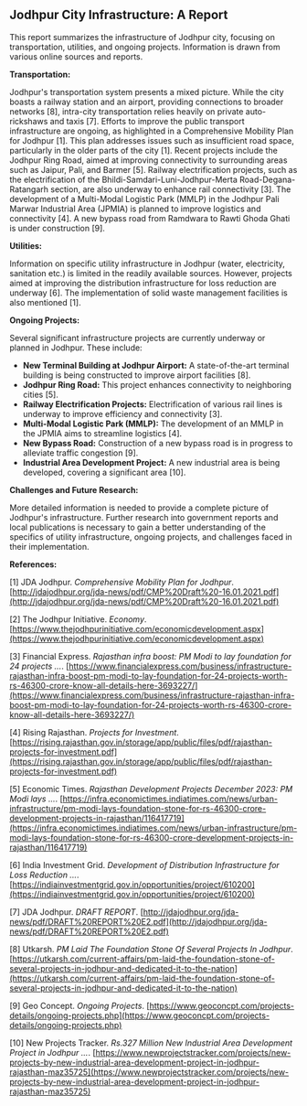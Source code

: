 ## Jodhpur City Infrastructure: A Report

This report summarizes the infrastructure of Jodhpur city, focusing on transportation, utilities, and ongoing projects.  Information is drawn from various online sources and reports.

**Transportation:**

Jodhpur's transportation system presents a mixed picture. While the city boasts a railway station and an airport, providing connections to broader networks [8], intra-city transportation relies heavily on private auto-rickshaws and taxis [7].  Efforts to improve the public transport infrastructure are ongoing, as highlighted in a Comprehensive Mobility Plan for Jodhpur [1].  This plan addresses issues such as insufficient road space, particularly in the older parts of the city [1].  Recent projects include the Jodhpur Ring Road, aimed at improving connectivity to surrounding areas such as Jaipur, Pali, and Barmer [5].  Railway electrification projects, such as the electrification of the Bhildi-Samdari-Luni-Jodhpur-Merta Road-Degana-Ratangarh section, are also underway to enhance rail connectivity [3].  The development of a Multi-Modal Logistic Park (MMLP) in the Jodhpur Pali Marwar Industrial Area (JPMIA) is planned to improve logistics and connectivity [4].  A new bypass road from Ramdwara to Rawti Ghoda Ghati is under construction [9].


**Utilities:**

Information on specific utility infrastructure in Jodhpur (water, electricity, sanitation etc.) is limited in the readily available sources. However, projects aimed at improving the distribution infrastructure for loss reduction are underway [6].  The implementation of solid waste management facilities is also mentioned [1].


**Ongoing Projects:**

Several significant infrastructure projects are currently underway or planned in Jodhpur. These include:

*   **New Terminal Building at Jodhpur Airport:**  A state-of-the-art terminal building is being constructed to improve airport facilities [8].
*   **Jodhpur Ring Road:**  This project enhances connectivity to neighboring cities [5].
*   **Railway Electrification Projects:**  Electrification of various rail lines is underway to improve efficiency and connectivity [3].
*   **Multi-Modal Logistic Park (MMLP):**  The development of an MMLP in the JPMIA aims to streamline logistics [4].
*   **New Bypass Road:** Construction of a new bypass road is in progress to alleviate traffic congestion [9].
*   **Industrial Area Development Project:**  A new industrial area is being developed, covering a significant area [10].


**Challenges and Future Research:**

More detailed information is needed to provide a complete picture of Jodhpur's infrastructure.  Further research into government reports and local publications is necessary to gain a better understanding of the specifics of utility infrastructure, ongoing projects, and challenges faced in their implementation.


**References:**

[1]  JDA Jodhpur. *Comprehensive Mobility Plan for Jodhpur*.  [http://jdajodhpur.org/jda-news/pdf/CMP%20Draft%20-16.01.2021.pdf](http://jdajodhpur.org/jda-news/pdf/CMP%20Draft%20-16.01.2021.pdf)

[2]  The Jodhpur Initiative. *Economy*. [https://www.thejodhpurinitiative.com/economicdevelopment.aspx](https://www.thejodhpurinitiative.com/economicdevelopment.aspx)

[3]  Financial Express. *Rajasthan infra boost: PM Modi to lay foundation for 24 projects ...*. [https://www.financialexpress.com/business/infrastructure-rajasthan-infra-boost-pm-modi-to-lay-foundation-for-24-projects-worth-rs-46300-crore-know-all-details-here-3693227/](https://www.financialexpress.com/business/infrastructure-rajasthan-infra-boost-pm-modi-to-lay-foundation-for-24-projects-worth-rs-46300-crore-know-all-details-here-3693227/)

[4]  Rising Rajasthan. *Projects for Investment*. [https://rising.rajasthan.gov.in/storage/app/public/files/pdf/rajasthan-projects-for-investment.pdf](https://rising.rajasthan.gov.in/storage/app/public/files/pdf/rajasthan-projects-for-investment.pdf)

[5]  Economic Times. *Rajasthan Development Projects December 2023: PM Modi lays ...*. [https://infra.economictimes.indiatimes.com/news/urban-infrastructure/pm-modi-lays-foundation-stone-for-rs-46300-crore-development-projects-in-rajasthan/116417719](https://infra.economictimes.indiatimes.com/news/urban-infrastructure/pm-modi-lays-foundation-stone-for-rs-46300-crore-development-projects-in-rajasthan/116417719)

[6]  India Investment Grid. *Development of Distribution Infrastructure for Loss Reduction ...*. [https://indiainvestmentgrid.gov.in/opportunities/project/610200](https://indiainvestmentgrid.gov.in/opportunities/project/610200)

[7] JDA Jodhpur. *DRAFT REPORT*. [http://jdajodhpur.org/jda-news/pdf/DRAFT%20REPORT%20E2.pdf](http://jdajodhpur.org/jda-news/pdf/DRAFT%20REPORT%20E2.pdf)

[8]  Utkarsh. *PM Laid The Foundation Stone Of Several Projects In Jodhpur*. [https://utkarsh.com/current-affairs/pm-laid-the-foundation-stone-of-several-projects-in-jodhpur-and-dedicated-it-to-the-nation](https://utkarsh.com/current-affairs/pm-laid-the-foundation-stone-of-several-projects-in-jodhpur-and-dedicated-it-to-the-nation)

[9] Geo Concept. *Ongoing Projects*. [https://www.geoconcpt.com/projects-details/ongoing-projects.php](https://www.geoconcpt.com/projects-details/ongoing-projects.php)

[10] New Projects Tracker. *Rs.327 Million New Industrial Area Development Project in Jodhpur ...*. [https://www.newprojectstracker.com/projects/new-projects-by-new-industrial-area-development-project-in-jodhpur-rajasthan-maz35725](https://www.newprojectstracker.com/projects/new-projects-by-new-industrial-area-development-project-in-jodhpur-rajasthan-maz35725)